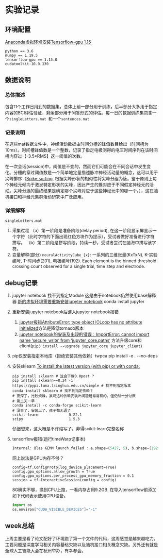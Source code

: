 # 实验记录
## 环境配置
[Anaconda虚拟环境安装Tensorflow-gpu 1.15](https://blog.csdn.net/weixin_43933981/article/details/118210873)
```git
python == 3.6
numpy == 1.19.5
tensorflow-gpu == 1.15.0
cudatoolkit-10.0.130
```

## 数据说明
### 总体描述
包含11个工作日用到的数据集，总体上前一部分用于训练，后半部分大多用于指定内容的BCI评估验证，剩余部分用于问答形式的评估。每一日的数据训练集包含一个`singleLetters.mat `和一个`sentences.mat`.
### 记录说明
在这些mat数据文件中，神经活动数据由时间分槽的锋值数目给出（时间槽为10ms）。时间槽锋值数是一个整数，记录了指定电极测得的电压时间序列在该时间槽内穿过【-3.5*RMS】这一阈值的次数。

在一次会话(session)中，阈值是不变的，然而它们可能会在不同会话中发生变化。分槽的穿过阈值数是一个简单地定量描述脉冲神经活动量的概念，这可以用于尖峰排序（[Spike sorting](http://www.scholarpedia.org/article/Spike_sorting), 根据尖峰形状的相似性将尖峰分组为簇。鉴于原则上每个神经元倾向于激发特定形状的尖峰，因此产生的簇对应于不同假定神经元的活动。尖峰分选的最终结果是确定哪个尖峰对应于这些神经元中的哪一个。），这在脑机接口和神经元集群活动研究中广泛应用。
### 详细解释
`singleLetters.mat`
1. 采集过程
（a）第一阶段是准备阶段(delay period), 在这一阶段显示屏显示一个字符（此时字符的下面出现红色方块作为提示），受试者做好准备进行字符拼写。
（b）第二阶段是拼写阶段，持续一秒，受试者尝试在脑海中拼写该字符。
1. 变量解释(部分)
`neuralActivityCube_{x}`: 一系列的三维张量(KxTxN), K-实验编号, T-时间步(201), 电极编号(192). Each element is the binned threshold crossing count observed for a single trial, time step and electrode.

## debug记录
1. jupyter notebook 找不到指定Module
   这是由于notebook仍然使用base解释器
   [新的虚拟环境需要重新安装jupyter notebook](https://blog.csdn.net/m0_60765523/article/details/123170295)
   conda install jupyter

2. 重新安装jupyter notebook后键入jupyter notebook报错
   1. [jupyter报错AttributeError: type object IOLoop has no attribute initialized](https://blog.csdn.net/veritasalice/article/details/109199027)方法是降低tornado版本
   2. [jupyter notebook的安装及出现的错误：ImportError: cannot import name ‘secure_write‘ from ‘jupyter_core.paths‘](https://cxybb.com/article/younger_to_older/107750816) 方法升级core和client(`pip3 install --upgrade jupyter_core jupyter_client`)

3. pip仅安装指定本地库（拒绝安装其他依赖）twpca
   pip install -e . --no-deps

4. 安装sklearn
   [To install the latest version (with pip) or with conda:](https://scikit-learn.org/stable/auto_examples/release_highlights/plot_release_highlights_0_24_0.html)
   ```git
   pip install sklearn # 这会下载0.0post ?
   pip install sklearn==0.24 -i https://pypi.tuna.tsinghua.edu.cn/simple # 找不到指定版本
   conda install sklearn # 找不到指定依赖？
   # 夜深了，比较烦躁，虽说这种依赖安装出问题是常常有的，但仍然十分讨厌
   # 第二天一早
   conda install -c conda-forge scikit-learn
   # 没事了，安装上了，孩子都无语了
   scikit-learn              0.22.1
   scipy                     1.5.3
   ```
   仔细想来，这大概是不许缩写了，非得scikit-learn完整名称

5. tensorflow报错(运行timeWarp记事本)
    ```py
    Internal: Blas GEMM launch failed : a.shape=(5427, 5), b.shape=(192, 5), m=5427, n=192, k=5
    ```
    网上说法是GPU内存不够？
    ```
    config=tf.ConfigProto(log_device_placement=True)
    config.gpu_options.allow_growth = True
    config.gpu_options.per_process_gpu_memory_fraction = 0.1
    session = tf.InteractiveSession(config = config)  
    ```
    8G确实不够，换到CPU上跑，一看内存占用9.2GB. 在导入tensorflow前添加如下代码表示使用CPU设备。
    ```py
    import os
    os.environ["CUDA_VISIBLE_DEVICES"]="-1"
    ```


## week总结
上周主要是看了论文配好了环境跑了第一个文件的代码，这周感觉是越来越吃力，主要问题是深度学习相关内容基础欠缺以及脑机接口相关概念欠缺。另外还有就是全球人工智能大会在杭州举办，有幸参会。


